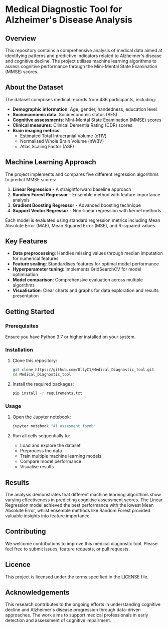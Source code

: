 # Medical Diagnostic Tool for Alzheimer's Disease Analysis

## Overview

This repository contains a comprehensive analysis of medical data aimed at identifying patterns and predictive indicators related to Alzheimer's disease and cognitive decline. The project utilises machine learning algorithms to assess cognitive performance through the Mini-Mental State Examination (MMSE) scores.

## About the Dataset

The dataset comprises medical records from 436 participants, including:
- **Demographic information**: Age, gender, handedness, education level
- **Socioeconomic data**: Socioeconomic status (SES)
- **Cognitive assessments**: Mini-Mental State Examination (MMSE) scores
- **Clinical measures**: Clinical Dementia Rating (CDR) scores
- **Brain imaging metrics**: 
  - Estimated Total Intracranial Volume (eTIV)
  - Normalised Whole Brain Volume (nWBV)
  - Atlas Scaling Factor (ASF)

## Machine Learning Approach

The project implements and compares five different regression algorithms to predict MMSE scores:

1. **Linear Regression** - A straightforward baseline approach
2. **Random Forest Regressor** - Ensemble method with feature importance analysis
3. **Gradient Boosting Regressor** - Advanced boosting technique
4. **Support Vector Regressor** - Non-linear regression with kernel methods

Each model is evaluated using standard regression metrics including Mean Absolute Error (MAE), Mean Squared Error (MSE), and R-squared values.

## Key Features

- **Data preprocessing**: Handles missing values through median imputation for numerical features
- **Feature scaling**: Standardises features for optimal model performance
- **Hyperparameter tuning**: Implements GridSearchCV for model optimisation
- **Model comparison**: Comprehensive evaluation across multiple algorithms
- **Visualisation**: Clear charts and graphs for data exploration and results presentation

## Getting Started

### Prerequisites

Ensure you have Python 3.7 or higher installed on your system.

### Installation

1. Clone this repository:
   ```bash
   git clone https://github.com/OllyC1/Medical_Diagnostic_tool.git
   cd Medical_Diagnostic_tool
   ```

2. Install the required packages:
   ```bash
   pip install -r requirements.txt
   ```

### Usage

1. Open the Jupyter notebook:
   ```bash
   jupyter notebook "AI assesment.ipynb"
   ```

2. Run all cells sequentially to:
   - Load and explore the dataset
   - Preprocess the data
   - Train multiple machine learning models
   - Compare model performance
   - Visualise results

## Results

The analysis demonstrates that different machine learning algorithms show varying effectiveness in predicting cognitive assessment scores. The Linear Regression model achieved the best performance with the lowest Mean Absolute Error, whilst ensemble methods like Random Forest provided valuable insights into feature importance.

## Contributing

We welcome contributions to improve this medical diagnostic tool. Please feel free to submit issues, feature requests, or pull requests.

## Licence

This project is licensed under the terms specified in the LICENSE file.

## Acknowledgements

This research contributes to the ongoing efforts in understanding cognitive decline and Alzheimer's disease progression through data-driven approaches. The work aims to support medical professionals in early detection and assessment of cognitive impairment.
